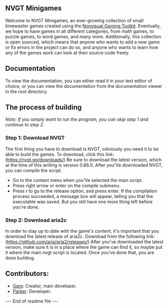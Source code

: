 ## NVGT Minigames
Welcome to NVGT Minigames, an ever-growing collection of small timewaster games created using the [Nonvisual Gaming Toolkit](https://github.com/samtupy/nvgt). Eventually, we hope to have games in all different categories, from math games, to puzzle games, to word games, and many more.
Additionally, this collection is open sourced, which means that anyone who wants to add a new game or fix errors in the project can do so, and anyone who wants to learn how any of the games work can look at their source code freely.
## Documentation
To view the documentation, you can either read it in your text editor of choice, or you can view the documentation from the documentation viewer in the root directory.
## The process of building
*Note: If you simply want to run the program, you can skip step 1 and continue to step 2.*
### Step 1: Download NVGT
The first thing you have to download is NVGT, odviously you need it to be able to build the games.
To download, click this link:
(https://nvgt.gg/downloads/)
Be sure to download the latest version, which at the time of this writing is version 0.86.0.
After you'Ve downloaded NVGT, you can compile the script.
- Go to the context menu when you'Ve selected the main script.
- Press right arrow or enter on the compile submenu.
- Press r to go to the release option, and press enter.
If the compilation process succeeded, a message box will appear, telling you that the executable was saved. But you still have one more thing left before you're done.
### Step 2: Download aria2c
In order to stay up to date with the game's content, it's important that you download the latest release of aria2c. Download from the following link:
(https://github.com/aria/aria2/releases/)
After you've downloaded the latest version, make sure it is in a place where the game can find it, so maybe put it where the main nvgt script is located.
Once you've done that, you are done building.

## Contributors:
- [Garo](https://github.com/garo-pro): Creator, main developer.
- [Parker](https://github.com/parker13435): Developer.

--- End of readme file ---